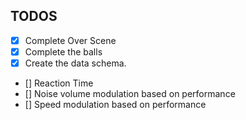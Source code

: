 ## TODOS

  - [X] Complete Over Scene
  - [X] Complete the balls
  - [X] Create the data schema.
  - [] Reaction Time
  - [] Noise volume modulation based on performance
  - [] Speed modulation based on performance
